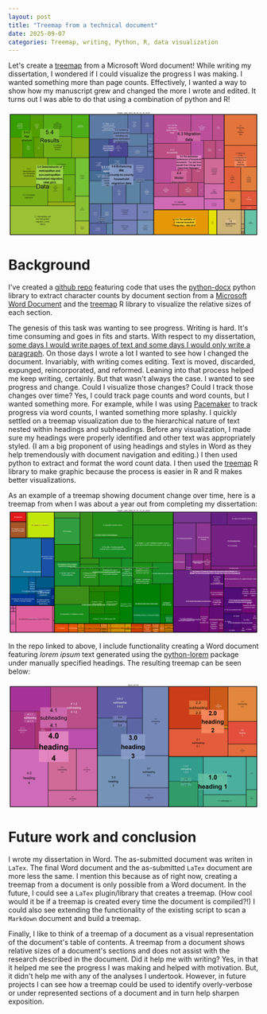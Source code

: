 ```yaml
---
layout: post
title: "Treemap from a technical document"
date: 2025-09-07
categories: Treemap, writing, Python, R, data visualization
---
```


Let's create a [treemap](https://www.cs.umd.edu/hcil/treemap/) from a Microsoft Word document! While writing my dissertation, I wondered if I could visualize the progress I was making. I wanted something more than page counts. Effectively, I wanted a way to show how my manuscript grew and changed the more I wrote and edited. It turns out I was able to do that using a combination of python and R!

![final dissertation treemap 6](/docs/images/treemap_tech_doc/chapter_data_2025_09_06_22_56_40.png)

# Background
I've created a [github repo](https://github.com/mike-babb/doc_to_tree_map) featuring code that uses the [python-docx](https://pypi.org/project/python-docx/) python library to extract character counts by document section from a [Microsoft Word Document](https://en.wikipedia.org/wiki/Microsoft_Word) and the [treemap](https://cran.r-project.org/package=treemap) R library to visualize the relative sizes of each section.

The genesis of this task was wanting to see progress. Writing is hard. It's time consuming and goes in fits and starts. With respect to my dissertation, [some days I would write pages of text and some days I would only write a paragraph](https://mike-babb.github.io/blog/2022/02/01/how-i-finished_part_3). On those days I wrote a lot I wanted to see how I changed the document. Invariably, with writing comes editing. Text is moved, discarded, expunged, reincorporated, and reformed. Leaning into that process helped me keep writing, certainly. But that wasn't always the case. I wanted to see progress and change. Could I visualize those changes? Could I track those changes over time? Yes, I could track page counts and word counts, but I wanted something more. For example, while I was using [Pacemaker](https://www.pacemaker.press/home) to track progress via word counts, I wanted something more splashy. I quickly settled on a treemap visualization due to the hierarchical nature of text nested within headings and subheadings. Before any visualization, I made sure my headings were properly identified and other text was appropriately styled. (I am a big proponent of using headings and styles in Word as they help tremendously with document navigation and editing.) I then used python to extract and format the word count data. I then used the [treemap](https://cran.r-project.org/package=treemap) R library to make graphic because the process is easier in R and R makes better visualizations. 

As an example of a treemap showing document change over time, here is a treemap from when I was about a year out from completing my dissertation:
![year-out](../assets/images/treemap_tech_doc/chapter_data_2020_07_07_13_03_29.png)

In the repo linked to above, I include functionality creating a Word document featuring *lorem ipsum* text generated using the [python-lorem](https://pypi.org/project/python-lorem/) package under manually specified headings. The resulting treemap can be seen below:

![lorem ipsum tree map](../assets/images/treemap_tech_doc/demo_text.png)

# Future work and conclusion
I wrote my dissertation in Word. The as-submitted document was writen in `LaTex`. The final Word document and the as-submitted `LaTex` document are more less the same. I mention this because as of right now, creating a treemap from a document is only possible from a Word document. In the future, I could see a `LaTex` plugin/library that creates a treemap. (How cool would it be if a treemap is created every time the document is compiled?!) I could also see extending the functionality of the existing script to scan a `Markdown` document and build a treemap. 

Finally, I like to think of a treemap of a document as a visual representation of the document's table of contents. A treemap from a document shows relative sizes of a document's sections and does not assist with the research described in the document. Did it help me with writing? Yes, in that it helped me see the progress I was making and helped with motivation. But, it didn't help me with any of the analyses I undertook. However, in future projects I can see how a treemap could be used to identify overly-verbose or under represented sections of a document and in turn help sharpen exposition. 








